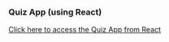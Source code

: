 <h3>Quiz App (using React)</h3>
<a href="https://vik-kalsi.github.io/react-Quiz/">Click here to access the Quiz App from React</a>